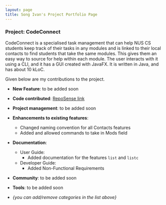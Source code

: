 ```yaml
---
layout: page
title: Song Ivan's Project Portfolio Page
---
```


### Project: CodeConnect

CodeConnect is a specialised task management that can help NUS CS students keep track of their tasks in any modules and is linked to their local contacts to find students that take the same modules. This gives them an easy way to source for help within each module.  The user interacts with it using a CLI, and it has a GUI created with JavaFX. It is written in Java, and has about 10 kLoC.

Given below are my contributions to the project.

* **New Feature**: to be added soon

* **Code contributed**: [RepoSense link](https://nus-cs2103-ay2223s1.github.io/tp-dashboard/?search=songivan00&breakdown=true&sort=groupTitle&sortWithin=title&since=2022-09-16&timeframe=commit&mergegroup=&groupSelect=groupByRepos&checkedFileTypes=docs~functional-code~test-code~other)

* **Project management**: to be added soon

* **Enhancements to existing features**: 
  * Changed naming convention for all Contacts features
  * Added and allowed commands to take in Mods field 

* **Documentation**:
  * User Guide:
    * Added documentation for the features `list` and `listc`
  * Developer Guide:
    * Added Non-Functional Requirements

* **Community**: to be added soon

* **Tools**: to be added soon
* _{you can add/remove categories in the list above}_
